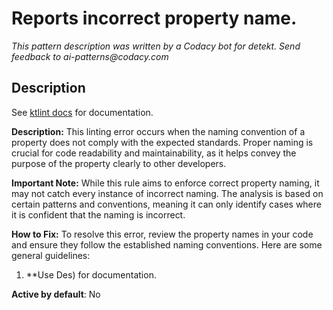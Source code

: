 # Reports incorrect property name.

_This pattern description was written by a Codacy bot for detekt. Send feedback to ai-patterns@codacy.com_

## Description

See [ktlint docs](https://pinterest.github.io/ktlint/0.50.0/rules/experimental/#property-naming) for documentation.

**Description:**
This linting error occurs when the naming convention of a property does not comply with the expected standards. Proper naming is crucial for code readability and maintainability, as it helps convey the purpose of the property clearly to other developers.

**Important Note:**
While this rule aims to enforce correct property naming, it may not catch every instance of incorrect naming. The analysis is based on certain patterns and conventions, meaning it can only identify cases where it is confident that the naming is incorrect.

**How to Fix:**
To resolve this error, review the property names in your code and ensure they follow the established naming conventions. Here are some general guidelines:

1. **Use Des) for
documentation.

**Active by default**: No 
